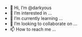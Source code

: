 - 👋 Hi, I’m @darkyous
- 👀 I’m interested in ...
- 🌱 I’m currently learning ...
- 💞️ I’m looking to collaborate on ...
- 📫 How to reach me ...

<!---
darkyous/darkyous is a ✨ special ✨ repository because its `README.md` (this file) appears on your GitHub profile.
You can click the Preview link to take a look at your changes.
--->

